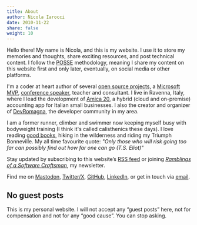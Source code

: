 ```yaml
---
title: About
author: Nicola Iarocci
date: 2010-11-22
share: false
weight: 10
---
```

Hello there! My name is Nicola, and this is my website. I use it to store my
memories and thoughts, share exciting resources, and post technical content. I
follow the [POSSE](https://indieweb.org/POSSE) methodology, meaning I share my
content on this website first and only later, eventually, on social media or
other platforms.

I'm a coder at heart author of several [open source projects][1], a [Microsoft
MVP][2], [conference speaker][4], teacher and consultant. I live in Ravenna,
Italy, where I lead the development of [Amica 20][5], a hybrid (cloud and
on-premise) accounting app for Italian small businesses. I also the creator and
organizer of [DevRomagna][26], the developer community in my area.

I am a former runner, climber and swimmer now keeping myself busy with
bodyweight training (I think it's called calisthenics these days). I love
reading [good books][8], hiking in the wilderness and riding my Triumph
Bonneville. My all time favourite quote: *"Only those who will risk going too
far can possibly find out how far one can go (T.S. Eliot)"*

Stay updated by subscribing to this website’s [RSS feed](/index.xml) or joining
*[Ramblings of a Software Craftsman](https://buttondown.email/nicolaiarocci)*,
my newsletter. 

Find me on [Mastodon](https://fosstodon.org/@nicola), [Twitter/X](https://x.com/nicolaiarocci), [GitHub](https://github.com/nicolaiarocci), [LinkedIn](http://www.linkedin.com/in/nicolaiarocci), or get in touch via [email](mailto:nicola@nicolaiarocci.com).

## No guest posts

This is my personal website. I will not accept any “guest posts” here, not for compensation and not for any “good cause”. You can stop asking.

 [1]: http://nicolaiarocci.com/opensource/
 [2]: https://mvp.microsoft.com/en-US/mvp/profile/a6892d61-aea0-e511-8114-c4346bac0abc
 [4]: /speaking/
 [5]: http://gestionaleamica.com/
 [8]: http://nicolaiarocci.com/books-i-have-read/
 [26]: http://meetup.com/it-IT/devromagna/